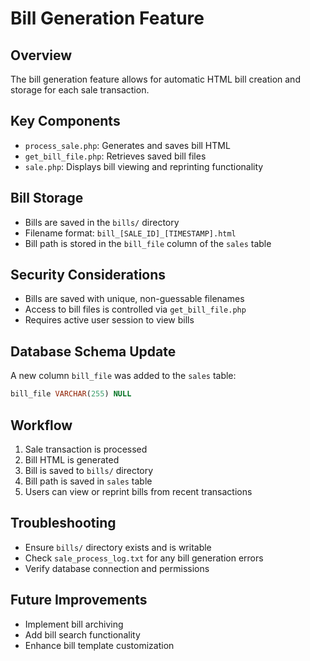 # Bill Generation Feature

## Overview
The bill generation feature allows for automatic HTML bill creation and storage for each sale transaction.

## Key Components
- `process_sale.php`: Generates and saves bill HTML
- `get_bill_file.php`: Retrieves saved bill files
- `sale.php`: Displays bill viewing and reprinting functionality

## Bill Storage
- Bills are saved in the `bills/` directory
- Filename format: `bill_[SALE_ID]_[TIMESTAMP].html`
- Bill path is stored in the `bill_file` column of the `sales` table

## Security Considerations
- Bills are saved with unique, non-guessable filenames
- Access to bill files is controlled via `get_bill_file.php`
- Requires active user session to view bills

## Database Schema Update
A new column `bill_file` was added to the `sales` table:
```sql
bill_file VARCHAR(255) NULL
```

## Workflow
1. Sale transaction is processed
2. Bill HTML is generated
3. Bill is saved to `bills/` directory
4. Bill path is saved in `sales` table
5. Users can view or reprint bills from recent transactions

## Troubleshooting
- Ensure `bills/` directory exists and is writable
- Check `sale_process_log.txt` for any bill generation errors
- Verify database connection and permissions

## Future Improvements
- Implement bill archiving
- Add bill search functionality
- Enhance bill template customization
